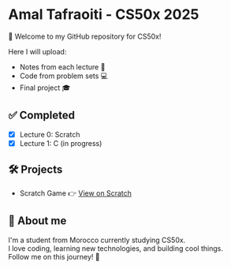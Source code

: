 # Amal Tafraoiti - CS50x 2025

👋 Welcome to my GitHub repository for CS50x!

Here I will upload:
- Notes from each lecture 📘
- Code from problem sets 💻
- Final project 🎓

## ✅ Completed
- [x] Lecture 0: Scratch
- [x] Lecture 1: C (in progress)

## 🛠️ Projects
- Scratch Game 👉 [View on Scratch](https://scratch.mit.edu/projects/1204105205)

## 📌 About me
I'm a student from Morocco currently studying CS50x.  
I love coding, learning new technologies, and building cool things.  
Follow me on this journey! 🚀

